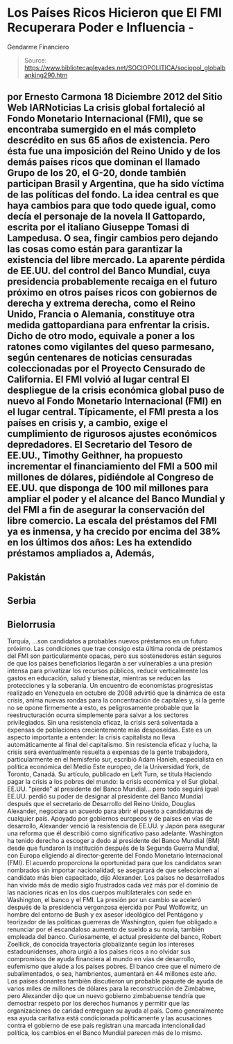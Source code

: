 # Los Países Ricos Hicieron que El FMI Recuperara Poder e Influencia - 
Gendarme Financiero

> Source: https://www.bibliotecapleyades.net/SOCIOPOLITICA/sociopol_globalbanking290.htm

por Ernesto Carmona
18 Diciembre 2012
del Sitio Web
IARNoticias
La crisis global fortaleció al Fondo Monetario Internacional (FMI), que se
encontraba sumergido en el más completo descrédito en sus 65 años de
existencia.
Pero ésta fue una imposición del Reino Unido y de los demás
países ricos que dominan el llamado Grupo de los 20, el G-20, donde también
participan Brasil y Argentina, que ha sido víctima de las políticas del
fondo.
La idea central es que haya cambios para que todo quede igual, como decía
el personaje de la novela
Il Gattopardo, escrita por el italiano Giuseppe Tomasi di Lampedusa.
O sea, fingir cambios pero dejando las cosas como están
para garantizar la existencia del libre mercado.
La aparente pérdida de EE.UU. del control del Banco Mundial, cuya presidencia
probablemente recaiga en el futuro próximo en otros países ricos con
gobiernos de derecha y extrema derecha, como el Reino Unido, Francia o
Alemania, constituye otra medida gattopardiana para enfrentar la crisis.
Dicho de otro modo, equivale a poner a los ratones como vigilantes del queso
parmesano, según centenares de noticias censuradas coleccionadas por el
Proyecto Censurado de California.
El FMI volvió al lugar central
El despliegue de la crisis económica global puso de nuevo al Fondo Monetario
Internacional (FMI) en el lugar central. Típicamente, el FMI presta a los
países en crisis y, a cambio, exige el cumplimiento de rigurosos ajustes
económicos depredadores.
El Secretario del Tesoro de EE.UU., Timothy Geithner, ha propuesto incrementar
el financiamiento del FMI a 500 mil millones de dólares, pidiéndole al
Congreso de EE.UU. que disponga de 100 mil millones para ampliar el poder y el
alcance del Banco Mundial y del FMI a fin de asegurar la conservación del
libre comercio.
La escala del préstamos del FMI ya es inmensa, y ha crecido por encima del
38% en los últimos dos años:
Les ha extendido préstamos ampliados a,
Además,
-
Pakistán
-
Serbia
-
Bielorrusia
-
Turquía,
...son candidatos a
probables nuevos préstamos en un futuro próximo.
Las condiciones que trae consigo esta última ronda de préstamos del FMI son
particularmente opacas, pero sus sostenedores están seguros de que los
países beneficiarios llegarán a ser vulnerables a una presión intensa para
privatizar los recursos públicos, reducir verticalmente los gastos en
educación, salud y bienestar, mientras se reducen las protecciones y la
soberanía.
Un encuentro de economistas progresistas realizado en Venezuela en octubre
de 2008 advirtió que la dinámica de esta crisis,
anima nuevas rondas para la
concentración de capitales y, si la gente no se opone firmemente a esto, es
peligrosamente probable que la reestructuración ocurra simplemente para
salvar a los sectores privilegiados.
Sin una resistencia eficaz, la crisis
será solventada a expensas de poblaciones crecientemente más desposeídas.
Este es un aspecto importante a entender: la crisis capitalista no lleva
automáticamente al final del capitalismo. Sin resistencia eficaz y lucha, la
crisis será eventualmente resuelta a expensas de la gente trabajadora,
particularmente en el hemisferio sur, escribió Adam Hanieh, especialista en
política económica del Medio Este europeo, de la Universidad York, de
Toronto, Canadá.
Su artículo, publicado en Left Turn, se titula Haciendo
pagar la crisis a los pobres del mundo: la crisis económica y el Sur
global.
EE.UU. "pierde" al presidente del Banco Mundial... pero todo seguirá igual
EE.UU. perdió su poder de designar al presidente del Banco Mundial después que
el secretario de Desarrollo del Reino Unido, Douglas Alexander, negociara un
acuerdo para abrir el puesto a candidaturas de cualquier país.
Apoyado por gobiernos europeos y de países en vías de desarrollo, Alexander
venció la resistencia de EE.UU. y Japón para asegurar una reforma que él
describió como significativo paso adelante.
Washington ha tenido derecho a escoger a dedo al presidente del Banco
Mundial (BM) desde que fundaron la institución después de la Segunda Guerra
Mundial, con Europa eligiendo al director-gerente del Fondo Monetario
Internacional (FMI).
El acuerdo proporciona la oportunidad para que los candidatos sean
nombrados sin importar nacionalidad; se asegurará de que seleccionen al
candidato más bien capacitado, dijo Alexander.
Los países no desarrollados han vivido más de medio siglo frustrados cada
vez más por el dominio de las naciones ricas en los dos cuerpos
multilaterales con sede en Washington, el banco y el FMI.
La presión por un cambio se aceleró después de la presidencia vergonzosa
ejercida por Paul Wolfowitz, un hombre del entorno
de
Bush y ex asesor
ideológico del Pentágono y teorizador de las políticas guerreras de
Washington, quien fue obligado a renunciar por el escandaloso aumento de
sueldo a su novia, también empleada del banco.
Curiosamente, el actual presidente del banco, Robert Zoellick, de conocida
trayectoria globalizante según los intereses estadounidenses, ahora urgió a
los países ricos a no olvidar sus compromisos de ayuda financiera al mundo
en vías de desarrollo, eufemismo que alude a los países pobres.
El banco
cree que el número de subalimentados, o sea, hambrientos, aumentará en 44
millones este año.
Los países donantes también discutieron un probable paquete de ayuda de
varios miles de millones de dólares para la reconstrucción de Zimbabwe, pero
Alexander dijo que un nuevo gobierno zimbabuense tendría que demostrar
respeto por los derechos humanos y permitir que las organizaciones de
caridad entreguen su ayuda al país.
Como generalmente esa ayuda caritativa
está condicionada políticamente y las acusaciones contra el gobierno de ese
país registran una marcada intencionalidad política, los cambios en el Banco
Mundial parecen más de lo mismo.
